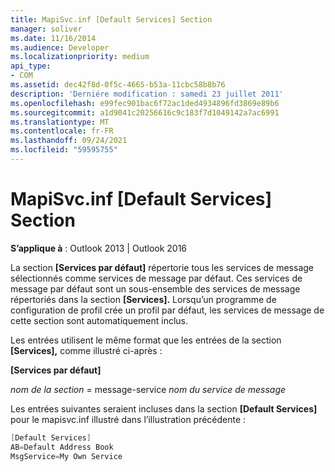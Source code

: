 ```yaml
---
title: MapiSvc.inf [Default Services] Section
manager: soliver
ms.date: 11/16/2014
ms.audience: Developer
ms.localizationpriority: medium
api_type:
- COM
ms.assetid: dec42f8d-0f5c-4665-b53a-11cbc58b8b76
description: 'Derniére modification : samedi 23 juillet 2011'
ms.openlocfilehash: e99fec901bac6f72ac1ded4934896fd3869e89b6
ms.sourcegitcommit: a1d9041c20256616c9c183f7d1049142a7ac6991
ms.translationtype: MT
ms.contentlocale: fr-FR
ms.lasthandoff: 09/24/2021
ms.locfileid: "59595755"
---
```

# <a name="mapisvcinf-default-services-section"></a>MapiSvc.inf [Default Services] Section

  
  
**S’applique à** : Outlook 2013 | Outlook 2016 
  
La section **[Services par défaut]** répertorie tous les services de message sélectionnés comme services de message par défaut. Ces services de message par défaut sont un sous-ensemble des services de message répertoriés dans la section **[Services].** Lorsqu’un programme de configuration de profil crée un profil par défaut, les services de message de cette section sont automatiquement inclus. 
  
Les entrées utilisent le même format que les entrées de la section **[Services],** comme illustré ci-après : 
  
 **[Services par défaut]**
  
 _nom de la section_  =   message-service _nom du service de message_
  
Les entrées suivantes seraient incluses dans la section **[Default Services]** pour le mapisvc.inf illustré dans l’illustration précédente : 
  
```cpp
[Default Services]
AB=Default Address Book
MsgService=My Own Service

```


